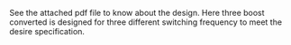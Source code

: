 See the attached pdf file to know about the design. Here three boost converted is designed for three different switching frequency to meet the desire specification.
